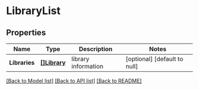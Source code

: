 # LibraryList

## Properties
Name | Type | Description | Notes
------------ | ------------- | ------------- | -------------
**Libraries** | [**[]Library**](Library.md) | library information | [optional] [default to null]

[[Back to Model list]](../README.md#documentation-for-models) [[Back to API list]](../README.md#documentation-for-api-endpoints) [[Back to README]](../README.md)



